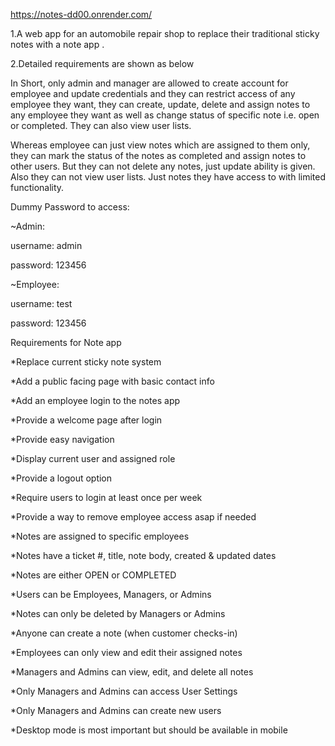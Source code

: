 https://notes-dd00.onrender.com/

1.A web app for an automobile repair shop to replace their traditional sticky notes with a note app .

2.Detailed requirements are shown as below

In Short, only admin and manager are allowed to create account for employee and update credentials and they can restrict access of any employee they want,
they can create, update, delete and assign notes to any employee they want as well as change status of specific note i.e. open or completed. They can also view user lists.

Whereas employee can just view notes which are assigned to them only, they can mark the status of the notes as completed and assign notes to other users. But they can not delete any notes, just update ability is given. Also they can not view user lists. Just notes they have access to with limited functionality.

Dummy Password to access:

~Admin:

  username: admin
  
  password: 123456
  
 ~Employee: 
 
  username: test
  
  password: 123456

Requirements for Note app

 *Replace current sticky note system
 
 *Add a public facing page with basic contact info
 
 *Add an employee login to the notes app
 
 *Provide a welcome page after login
 
 *Provide easy navigation
 
 *Display current user and assigned role
 
 *Provide a logout option
 
 *Require users to login at least once per week
 
 *Provide a way to remove employee access asap if needed
 
 *Notes are assigned to specific employees
 
 *Notes have a ticket #, title, note body, created & updated dates
 
 *Notes are either OPEN or COMPLETED
 
 *Users can be Employees, Managers, or Admins
 
 *Notes can only be deleted by Managers or Admins
 
 *Anyone can create a note (when customer checks-in)
 
 *Employees can only view and edit their assigned notes
 
 *Managers and Admins can view, edit, and delete all notes
 
 *Only Managers and Admins can access User Settings
 
 *Only Managers and Admins can create new users
 
 *Desktop mode is most important but should be available in mobile


